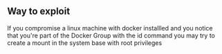 ## Way to exploit
If you compromise a linux machine with docker installled and you notice that you're part of the Docker Group with the id command you may try to create a mount in the system base with root privileges